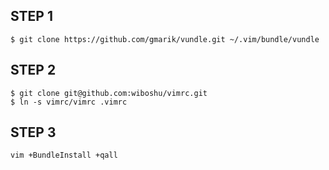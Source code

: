 STEP 1
------

    $ git clone https://github.com/gmarik/vundle.git ~/.vim/bundle/vundle 

STEP 2
------

    $ git clone git@github.com:wiboshu/vimrc.git
    $ ln -s vimrc/vimrc .vimrc

STEP 3
------

    vim +BundleInstall +qall

